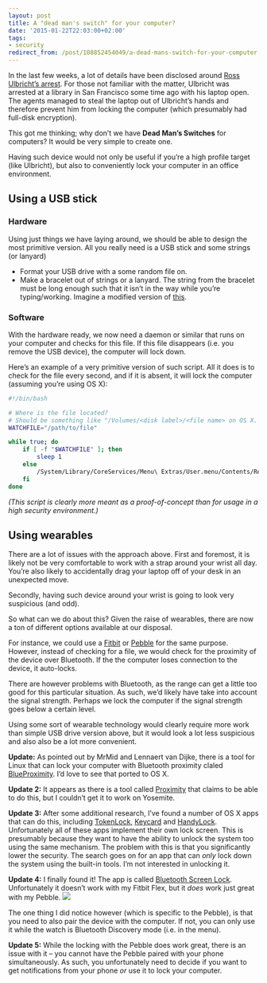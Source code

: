 ```yaml
---
layout: post
title: A "dead man's switch" for your computer?
date: '2015-01-22T22:03:00+02:00'
tags:
- security
redirect_from: /post/108852454049/a-dead-mans-switch-for-your-computer
---
```

In the last few weeks, a lot of details have been disclosed around [Ross Ulbricht’s arrest](http://arstechnica.com/tech-policy/2015/01/silk-road-trial-fbi-reveals-whats-on-ross-ulbrichts-computer-in-open-court/). For those not familiar with the matter, Ulbricht was arrested at a library in San Francisco some time ago with his laptop open. The agents managed to steal the laptop out of Ulbricht’s hands and therefore prevent him from locking the computer (which presumably had full-disk encryption).

This got me thinking; why don’t we have **Dead Man’s Switches** for computers? It would be very simple to create one.

Having such device would not only be useful if you’re a high profile target (like Ulbricht), but also to conveniently lock your computer in an office environment.

## Using a USB stick

### Hardware

Using just things we have laying around, we should be able to design the most primitive version. All you really need is a USB stick and some strings (or lanyard)

* Format your USB drive with a some random file on.
* Make a bracelet out of strings or a lanyard. The string from the bracelet must be long enough such that it isn’t in the way while you’re typing/working. Imagine a modified version of [this](https://www.etsy.com/listing/84615477/scandinavian-usb-stick-leather-braided).

### Software

With the hardware ready, we now need a daemon or similar that runs on your computer and checks for this file. If this file disappears (i.e. you remove the USB device), the computer will lock down.

Here’s an example of a very primitive version of such script. All it does is to check for the file every second, and if it is absent, it will lock the computer (assuming you’re using OS X):

```bash
#!/bin/bash

# Where is the file located?
# Should be something like "/Volumes/<disk label>/<file name> on OS X.
WATCHFILE="/path/to/file"

while true; do
    if [ -f "$WATCHFILE" ]; then
        sleep 1
    else
        /System/Library/CoreServices/Menu\ Extras/User.menu/Contents/Resources/CGSession -suspend
    fi
done
```

_(This script is clearly more meant as a proof-of-concept than for usage in a high security environment.)_

## Using wearables

There are a lot of issues with the approach above. First and foremost, it is likely not be very comfortable to work with a strap around your wrist all day. You’re also likely to accidentally drag your laptop off of your desk in an unexpected move.

Secondly, having such device around your wrist is going to look very suspicious (and odd).

So what can we do about this? Given the raise of wearables, there are now a ton of different options available at our disposal.

For instance, we could use a [Fitbit](http://www.fitbit.com/) or [Pebble](https://getpebble.com/) for the same purpose. However, instead of checking for a file, we would check for the proximity of the device over Bluetooth. If the the computer loses connection to the device, it auto-locks.

There are however problems with Bluetooth, as the range can get a little too good for this particular situation. As such, we’d likely have take into account the signal strength. Perhaps we lock the computer if the signal strength goes below a certain level.

Using some sort of wearable technology would clearly require more work than simple USB drive version above, but it would look a lot less suspicious and also also be a lot more convenient.

**Update:** As pointed out by MrMid and Lennaert van Dijke, there is a tool for Linux that can lock your computer with Bluetooth proximity claled [BlueProximity](http://blueproximity.sourceforge.net/). I’d love to see that ported to OS X.

**Update 2:** It appears as there is a tool called [Proximity](https://code.google.com/p/reduxcomputing-proximity/) that claims to be able to do this, but I couldn’t get it to work on Yosemite.

**Update 3:** After some additional research, I’ve found a number of OS X apps that can do this, including [TokenLock](https://itunes.apple.com/us/app/tokenlock/id402433482), [Keycard](https://itunes.apple.com/us/app/keycard/id578513438) and [HandyLock](http://www.netputing.com/applications/handylock/). Unfortunately all of these apps implement their own lock screen. This is presumably because they want to have the ability to unlock the system too using the same mechanism. The problem with this is that you significantly lower the security. The search goes on for an app that can _only_ lock down the system using the built-in tools. I’m not interested in unlocking it.

**Update 4:** I finally found it! The app is called [Bluetooth Screen Lock](https://itunes.apple.com/us/app/bluetooth-screen-lock/id509251123). Unfortunately it doesn’t work with my Fitbit Flex, but it _does_ work just great with my Pebble. ![](/tumblr_files/tumblr_inline_niuu6f5eIe1skxjxc.png)

The one thing I did notice however (which is specific to the Pebble), is that you need to also pair the device with the computer. If not, you can only use it while the watch is Bluetooth Discovery mode (i.e. in the menu).

**Update 5:** While the locking with the Pebble does work great, there is an issue with it – you cannot have the Pebble paired with your phone simultaneously. As such, you unfortunately need to decide if you want to get notifications from your phone _or_ use it to lock your computer.
